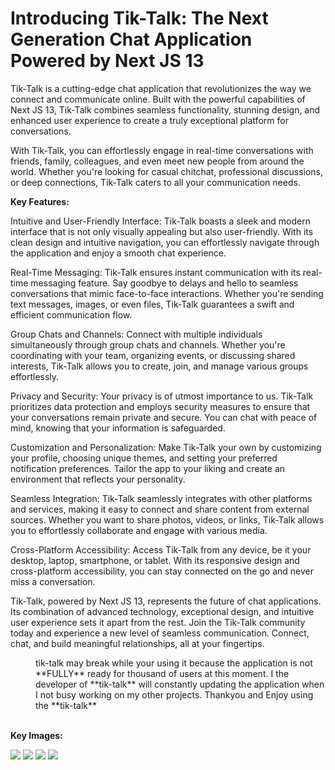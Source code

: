 <h1 position="center">Introducing Tik-Talk: The Next Generation Chat Application Powered by Next JS 13</h1>

<p>Tik-Talk is a cutting-edge chat application that revolutionizes the way we connect and communicate online. Built with the powerful capabilities of Next JS 13, Tik-Talk combines seamless functionality, stunning design, and enhanced user experience to create a truly exceptional platform for conversations.

With Tik-Talk, you can effortlessly engage in real-time conversations with friends, family, colleagues, and even meet new people from around the world. Whether you're looking for casual chitchat, professional discussions, or deep connections, Tik-Talk caters to all your communication needs.

**Key Features:**

Intuitive and User-Friendly Interface: Tik-Talk boasts a sleek and modern interface that is not only visually appealing but also user-friendly. With its clean design and intuitive navigation, you can effortlessly navigate through the application and enjoy a smooth chat experience.

Real-Time Messaging: Tik-Talk ensures instant communication with its real-time messaging feature. Say goodbye to delays and hello to seamless conversations that mimic face-to-face interactions. Whether you're sending text messages, images, or even files, Tik-Talk guarantees a swift and efficient communication flow.

Group Chats and Channels: Connect with multiple individuals simultaneously through group chats and channels. Whether you're coordinating with your team, organizing events, or discussing shared interests, Tik-Talk allows you to create, join, and manage various groups effortlessly.

Privacy and Security: Your privacy is of utmost importance to us. Tik-Talk prioritizes data protection and employs security measures to ensure that your conversations remain private and secure. You can chat with peace of mind, knowing that your information is safeguarded.

Customization and Personalization: Make Tik-Talk your own by customizing your profile, choosing unique themes, and setting your preferred notification preferences. Tailor the app to your liking and create an environment that reflects your personality.

Seamless Integration: Tik-Talk seamlessly integrates with other platforms and services, making it easy to connect and share content from external sources. Whether you want to share photos, videos, or links, Tik-Talk allows you to effortlessly collaborate and engage with various media.

Cross-Platform Accessibility: Access Tik-Talk from any device, be it your desktop, laptop, smartphone, or tablet. With its responsive design and cross-platform accessibility, you can stay connected on the go and never miss a conversation.

Tik-Talk, powered by Next JS 13, represents the future of chat applications. Its combination of advanced technology, exceptional design, and intuitive user experience sets it apart from the rest. Join the Tik-Talk community today and experience a new level of seamless communication. Connect, chat, and build meaningful relationships, all at your fingertips.</p>

<dd>tik-talk may break while your using it because the application is not **FULLY** ready for thousand of users at this moment. I the developer of **tik-talk** will constantly updating the application when I not busy working on my other projects. Thankyou and Enjoy using the **tik-talk** </dd>

</br>

**Key Images:**
<div position="center" >
<img src="https://github.com/iEarlG/tik-talk/assets/91045673/6af92bfd-c012-41b2-a69f-ae109ed4759d" />
<img src="https://github.com/iEarlG/tik-talk/assets/91045673/ffc8a212-cc12-4abf-af58-b67d5e5fddf2" />
<img src="https://github.com/iEarlG/tik-talk/assets/91045673/52b35ae6-2947-4efd-af95-0c1ad5fc215d" />
<img src="https://github.com/iEarlG/tik-talk/assets/91045673/0a1f2760-f0a0-4ae4-b5b2-58e30d348676" />
</div>

